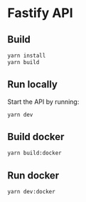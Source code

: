 # Fastify API

## Build

```sh
yarn install
yarn build
```

## Run locally

Start the API by running:

```sh
yarn dev
```

## Build docker

```sh
yarn build:docker
```

## Run docker

```sh
yarn dev:docker
```
